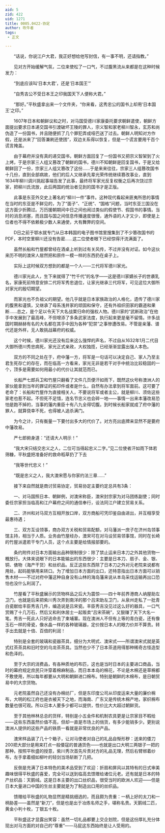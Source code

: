 ```yaml
---
aid: 5
zid: 422
uid: 1271
title: 0005.0422-协定
author: 吹牛者
tags: 
 - 正文

---
```




　　“话说，你说江户大君，我正好想给他写封信，有一事不明，还请指教。”

　　见对方开始缓解气氛，二位来使松了一口气，不过腹黑流从来都是在这种时候发力：

　　“到底应该叫‘日本大君’，还是‘日本国王’”

　　“自秀吉公不受日本王之印我国天下人便称大君。”

　　“那好。”平秋盛拿出来一个文件夹，“你来看，这秀忠公的国书上却用‘日本国王’之印。”

　　1607年日本和朝鲜议和之时，对马国受德川家康委托要求朝鲜遣使，朝鲜方面提出要求日本递交国书引渡破坏王陵的罪人，宗义智和家老柳川智永，玄苏和尚伪造了一份国书，并且随便抓了几个罪犯弄成哑巴送了过去。朝鲜人明知对方作假，还是派来了“回答兼刷还使团”，双边关系得以恢复，但是一个谎言要用千百个谎言掩盖。

　　由于幕府并没有真的递交国书，朝鲜方面回复了一份国书又把宗义智架到了火上烤，于是宗家三人组又篡改了朝鲜的国书，德川不知朝鲜是回复国书，于是又给朝鲜回了一份，宗家三人组又篡改了这份……于是来来往往，宗家三人组篡改国书十几份，直到全部病故，他们的后人又继承先辈光荣传统继续篡改事业，直到1634年柳川调兴挑起事端告发了此事，最终将军家光反复权衡之后再次饶过宗家，把柳川氏流放，此后两国的统治者见到的国书才是正版。

　　此事是东亚外交史上著名的“柳川一件”事件。这种现代看起来匪夷所思的事情在当时的东亚是不鲜见的，为了“面子”、“正统”、“国格”问题，当时东亚三国没在这方面少折腾过。万历援朝期间中日之间也闹过类似的假使节、假国书的事情。当时的消息闭塞，而且国与国之间信息传播速度很慢，通外语的人才又少，即使是上位者也不得不依赖极少数人来通使，大有舞弊的空间。

　　D日之前于鄂水就专门从日本韩国的电子图书馆里搜集到了不少篡改国书的PDF，本时空里柳川还没有告密……这二位使者眼下已经惊得汗流满面了。

　　虽然长船和竹屋都曾经在酒桌上听到过有关风传，不过并没有对证。如今这伙来历不明的澳宋人居然把和原件一模一样的东西扔在桌子上。

　　实际上这时候双方想到的都是一个人——三代将军德川家光。

　　德川家光此人，生下来就得了“竹千代”的名字——这是德川家嫡长子的世袭乳名，家康死前特意安排二代将军秀忠退位，让家光继承三代将军，可见这位大御所对家光的殷切期望。

　　而家光也不负祖父的期望。他几乎就是日本家族政治的人格化，遗传了德川家的腹黑和谨慎，又继承了母系浅井家的顽固和保守，还有外祖织田家的霸道和果断……总之，是个足以令天下大名战栗归命的强权人物。德川家的“武断政治”在他手中发展到了最高峰，不但增添了多条武家法度，执行起来更是毫不留情。许多战国时期赫赫有名的大名都在其手中因为各种“犯禁”之事惨遭改易。不管是亲藩、谱代还是外样，无人敢挑战幕府的权威。

　　这个时候，德川家光还没有后来这么强悍的声名，不过自从1632年1月二代目大御所德川秀忠病死，家光正式亲政，大权独揽，已经渐渐显露出强人本色。

　　双方的不同之处在于，府中藩一方，将军是一句话可以决定自己、家人乃至主君生死存亡的存在，而在临高一方看来，家光无非是若干对手中统治比较稳固的一个，顶多是需要如何用最小的代价让其就范而已。

　　长船严七郎兵卫和竹屋只翻看了文件几页便汗如雨下，既然这伙号称澳洲人的家伙能拿到当年的罪证的拓印件或者是什么，自然有办法拿到将军面前。这可要了老命了：长船和竹屋作为直接相关人，不要说将军或者主公，就是柳川、须佐这些家老也惹不起。不但死不足惜，连名节忠义也会碎一地——事情一出来本藩改易恐怕是跑不掉的，当事的藩内重臣十有八九全得切腹。到时候长船家就成了府中藩的罪人，就算侥幸不死，也得被人追杀满门。

　　为今之计，只有衡量一下要付出多大的代价了。对方亮出底牌来显然不是要府中藩改易。

　　严七郎俯身道：“还请大人明示！”

　　“我大宋只结交忠义之人，二位可当得起忠义二字。”见二位使者汗如雨下体若筛糠，平秋盛把准备好的救命稻草扔了下去

　　“我等世代忠义！”

　　“既是忠义之人，我大澳宋愿与你家约法三章……”

　　接下来自然就是商讨贸易协定，贸易协定主要约定总共有3条：

　　一、对马国照日本、朝鲜例，对澳宋称臣，澳宋封宗家为对马团练副使；同时委任宗家担当临高和江户幕府之间的通信奉行，设法同江户建立贸易关系。

　　二、济州和对马双方互相开放口岸，双方商船可凭印鉴自由进出，并互相享受最惠待遇；

　　三、双方互设领事，商办双方关税和贸易配额，对马藩派一庶子在济州岛领事馆主持，相当于人质。业务由竹屋经办，澳宋可在对马设贸易领事馆，同时在长崎的竹屋派遣若干专门人员，这个点主要是给情报部要的。

　　条约附件对日本方面输出品种限制很少：除了禁止运来日本刀之外其他货物一概放行。大体来说眼下的日本能输出的东西很少：主要是日本刀、扇子、金、银、铜、俵物（海产干货）和丝织品。反正这些东西除了日本刀之外对元老院来说都有用处，起码能够用来转口。为了增加日本方面的出口，还特意指出日本方面可以销售木材——不过对府中藩这种自身没有山林的海岛藩来说从本岛采伐运输再出口恐怕也没什么利润了。

　　竹屋看了平秋盛展示的货物样品之后大为震惊——四十年前界港商人纳屋助左卫门，也就是后来把紫川秀次弄到南洋的那个吕宋助左卫门，从泉州走私了一批青白瓷献给丰臣秀吉几件，编造说是吕宋瓷。丰臣秀吉没见过这么好的器具，一口气赏赐了十几万石，然后又和利休居士一起贩卖“吕宋茶碗”，又狠赚了天下大名一笔。秀吉一死此人只好逃命去了柬埔寨。现在澳洲人不但有上等的青白瓷，还有像玉石一样的骨瓷，像水晶一样的各种玻璃器，定价按日本人的眼力价并不算贵。转手出去就是十倍、百倍的利润！

　　特别是全套的玻璃和瓷器茶具，细分为大明式、澳宋式——所谓澳宋式就是英式红茶茶具和旧时空的乌龙茶茶具。当然也少不了日本茶道用得那种稀奇古怪造型和色泽的。

　　至于大宗的消费品，有各种质地的布匹，这也是当时日本的主要进口商品，当时的幕府规定庶民只许穿着棉麻制品，而日本本岛的棉花，不论是木棉还是草棉都不敷使用，所以每年都要从大明和朝鲜进口棉布。特别是朝鲜的木棉布，是日朝贸易中的大宗货物。

　　元老院虽然自己还没有办棉纺厂，但是东印度公司从印度运来大量的廉价棉布，大明的松江府也是衣被天下之地，而海南、广东又是传统木棉产地，家织棉布数量也很可观。所以日本人要多少都可以提供，性价比大大超过朝鲜货。

　　至于其他林林总总的货样，特别是小五金件和机制农具更是让宗家目不暇给——这些东西虽然价值不高，但却一直是市场上的俏货，有多少能销多少。更别说澳洲人提供的这些产品的铁质一看就是非常优良的产品。

　　澳宋样品装了几十个箱子，让对马使者对自己的礼品自惭形秽：送来的倭刀200把大部分是用来打点一般倭寇的普通货色——也就是出口大明三两银子一把的那种。按照平秋盛的授意，紫川秀次首先斥责对方的礼品无理，然后右臂绑着纱布，左手拿着细如柳叶的轻剑当场斩断了几把。

　　反倒是充满了日本特色的美术品受到了欢迎：折扇和屏风以其特有的日式审美趣味很得平秋盛的喜爱，完全可以送到临高去馈赠给诸位元老。还有就是日本的特产丝织品：天鹅绒。这是日本主要的出口丝织品，很受当时的欧洲人欢迎——但是日本大量进口中国的生丝主要就是为了制造出口用的丝织品。

　　馈赠给平秋盛的礼物显然是精挑细选的，而且颇为贵重：一柄上好的太刀和一柄胁差——虽然是“新刀”，但是也是出于冶炼名师之手，堪称名贵。天鹅绒二匹，黄金小判十枚，丁银五十枚。

　　平秋盛这才显露出笑容：虽然一切礼品都要上交企划院，但是这份厚礼充分体现出对马方面的对自己的“尊重”——马屁这东西始终是让人受用的。


